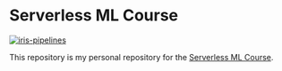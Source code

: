 # Serverless ML Course

[![iris-pipelines](https://github.com/nahumsa/serverless-ml-course/actions/workflows/features-and_predictions.yml/badge.svg)](https://github.com/nahumsa/serverless-ml-course/actions/workflows/features-and_predictions.yml)


This repository is my personal repository for the [Serverless ML Course](https://www.serverless-ml.org/).